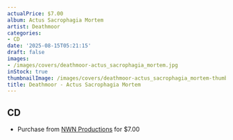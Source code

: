 ```yaml
---
actualPrice: $7.00
album: Actus Sacrophagia Mortem
artist: Deathmoor
categories:
- CD
date: '2025-08-15T05:21:15'
draft: false
images:
- /images/covers/deathmoor-actus_sacrophagia_mortem.jpg
inStock: true
thumbnailImage: /images/covers/deathmoor-actus_sacrophagia_mortem-thumb.jpg
title: Deathmoor - Actus Sacrophagia Mortem
---
```


## CD
* Purchase from [NWN Productions](http://shop.nwnprod.com/index.php?route=product/product&path=93&product_id=1423&sort=pd.name&order=ASC) for $7.00
